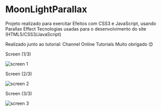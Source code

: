 # MoonLightParallax


Projeto realizado para exercitar Efeitos com CSS3 e JavaScript, usando Parallax Effect
Tecnologias usadas para o desenvolvimento do site (HTML5/CSS3/JavaScript)

Realizado junto ao tutorial: Channel Online Tutorials
Muito obrigado 😊

Screen (1/3)


![screen 1](https://user-images.githubusercontent.com/92833379/157242382-0f06153a-61c4-4adc-a659-ed300acac642.png)


Screen (2/3)


![screen 2](https://user-images.githubusercontent.com/92833379/157242419-c3cde099-5468-49d5-9ab1-c159d3fcef3c.png)



Screen (3/3)


![screen 3](https://user-images.githubusercontent.com/92833379/157242454-0f7891d3-3c53-4213-9439-a3673b7f7965.png)
